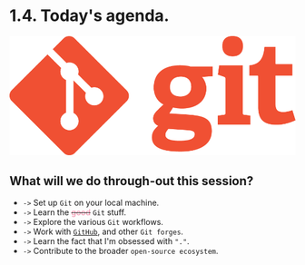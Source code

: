 # 1.4. Today's agenda.

<!-- new_lines: 4 -->
<!-- pause -->

![git](../images/git_logo.png)

<!-- new_lines: 3 -->
<!-- alignment: center -->
<!-- incremental_lists: true -->

## What will we do through-out this session?

<!-- new_line -->

- `->` Set up `Git` on your local machine.
- `->` Learn the ~~<span style="color:#f38ba8;">good</span>~~ `Git` stuff.
- `->` Explore the various `Git` workflows.
- `->` Work with [`GitHub`](https://github.com), and other `Git forges`.
- `->` Learn the fact that I'm obsessed with `"."`.
- `->` Contribute to the broader `open-source ecosystem`.

<!-- incremental_lists: false -->
<!-- alignment: left -->
<!-- pause -->

